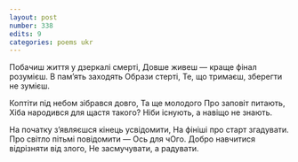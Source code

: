 ```yaml
---
layout: post
number: 338
edits: 9
categories: poems ukr
---
```


Побачиш життя у дзеркалі смерті,
Довше живеш — краще фінал розумієш.
В памʼять заходять Образи стерті,
Те, що тримаєш, зберегти не зумієш.

Коптіти під небом зібрався довго,
Та ще молодого 
Про заповіт питають,
Хіба народився для щастя такого?
Ніби існують, а навіщо не знають. 

На початку з’являєшся кінець усвідомити,
На фініші про старт згадувати.
Про світло пітьмі повідомити —
Ось для чОго.
Добро навчитися відрізняти від злого,
Не засмучувати, а радувати.
